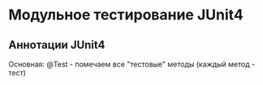 Модульное тестирование JUnit4
=============================

Аннотации JUnit4
----------------

Основная: @Test - помечаем все "тестовые" методы (каждый метод - тест) 

